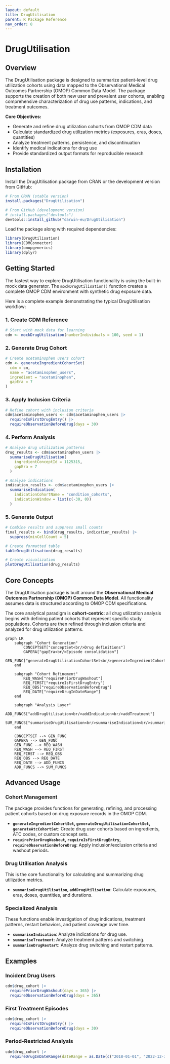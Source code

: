 ```yaml
---
layout: default
title: DrugUtilisation
parent: R Package Reference
nav_order: 8
---
```


# DrugUtilisation

## Overview

The DrugUtilisation package is designed to summarize patient-level drug utilization cohorts using data mapped to the Observational Medical Outcomes Partnership (OMOP) Common Data Model. The package supports the creation of both new user and prevalent user cohorts, enabling comprehensive characterization of drug use patterns, indications, and treatment outcomes.

**Core Objectives:**
- Generate and refine drug utilization cohorts from OMOP CDM data
- Calculate standardized drug utilization metrics (exposures, eras, doses, quantities)
- Analyze treatment patterns, persistence, and discontinuation
- Identify medical indications for drug use
- Provide standardized output formats for reproducible research

## Installation

Install the DrugUtilisation package from CRAN or the development version from GitHub:

```r
# From CRAN (stable version)
install.packages("DrugUtilisation")

# From GitHub (development version)
# install.packages("devtools")
devtools::install_github("darwin-eu/DrugUtilisation")
```

Load the package along with required dependencies:

```r
library(DrugUtilisation)
library(CDMConnector)
library(omopgenerics)
library(dplyr)
```

## Getting Started

The fastest way to explore DrugUtilisation functionality is using the built-in mock data generator. The `mockDrugUtilisation()` function creates a complete OMOP CDM environment with synthetic drug exposure data.

Here is a complete example demonstrating the typical DrugUtilisation workflow:

### 1. Create CDM Reference
```r
# Start with mock data for learning
cdm <- mockDrugUtilisation(numberIndividuals = 100, seed = 1)
```

### 2. Generate Drug Cohort
```r
# Create acetaminophen users cohort
cdm <- generateIngredientCohortSet(
  cdm = cm,
  name = "acetaminophen_users",
  ingredient = "acetaminophen",
  gapEra = 7
)
```

### 3. Apply Inclusion Criteria
```r
# Refine cohort with inclusion criteria
cdm$acetaminophen_users <- cdm$acetaminophen_users |>
  requireIsFirstDrugEntry() |>
  requireObservationBeforeDrug(days = 30)
```

### 4. Perform Analysis
```r
# Analyze drug utilization patterns
drug_results <- cdm$acetaminophen_users |>
  summariseDrugUtilisation(
    ingredientConceptId = 1125315,
    gapEra = 7
  )

# Analyze indications
indication_results <- cdm$acetaminophen_users |>
  summariseIndication(
    indicationCohortName = "condition_cohorts",
    indicationWindow = list(c(-30, 0))
  )
```

### 5. Generate Output
```r
# Combine results and suppress small counts
final_results <- bind(drug_results, indication_results) |>
  suppress(minCellCount = 5)

# Create formatted table
tableDrugUtilisation(drug_results)

# Create visualization  
plotDrugUtilisation(drug_results)
```

## Core Concepts

The DrugUtilisation package is built around the **Observational Medical Outcomes Partnership (OMOP) Common Data Model**. All functionality assumes data is structured according to OMOP CDM specifications.

The core analytical paradigm is **cohort-centric**: all drug utilization analysis begins with defining patient cohorts that represent specific study populations. Cohorts are then refined through inclusion criteria and analyzed for drug utilization patterns.

```mermaid
graph LR
    subgraph "Cohort Generation"
        CONCEPTSET["conceptSet<br/>Drug definitions"]
        GAPERA["gapEra<br/>Episode consolidation"]
        GEN_FUNC["generateDrugUtilisationCohortSet<br/>generateIngredientCohortSet<br/>generateAtcCohortSet"]
    end
    
    subgraph "Cohort Refinement"
        REQ_WASH["requirePriorDrugWashout"]
        REQ_FIRST["requireIsFirstDrugEntry"] 
        REQ_OBS["requireObservationBeforeDrug"]
        REQ_DATE["requireDrugInDateRange"]
    end
    
    subgraph "Analysis Layer"
        ADD_FUNCS["addDrugUtilisation<br/>addIndication<br/>addTreatment"]
        SUM_FUNCS["summariseDrugUtilisation<br/>summariseIndication<br/>summariseTreatment"]
    end
    
    CONCEPTSET --> GEN_FUNC
    GAPERA --> GEN_FUNC
    GEN_FUNC --> REQ_WASH
    REQ_WASH --> REQ_FIRST
    REQ_FIRST --> REQ_OBS  
    REQ_OBS --> REQ_DATE
    REQ_DATE --> ADD_FUNCS
    ADD_FUNCS --> SUM_FUNCS
```

## Advanced Usage

### Cohort Management

The package provides functions for generating, refining, and processing patient cohorts based on drug exposure records in the OMOP CDM.

- **`generateIngredientCohortSet`, `generateDrugUtilisationCohortSet`, `generateAtcCohortSet`**: Create drug user cohorts based on ingredients, ATC codes, or custom concept sets.
- **`requirePriorDrugWashout`, `requireIsFirstDrugEntry`, `requireObservationBeforeDrug`**: Apply inclusion/exclusion criteria and washout periods.

### Drug Utilisation Analysis

This is the core functionality for calculating and summarizing drug utilization metrics.

- **`summariseDrugUtilisation`, `addDrugUtilisation`**: Calculate exposures, eras, doses, quantities, and durations.

### Specialized Analysis

These functions enable investigation of drug indications, treatment patterns, restart behaviors, and patient coverage over time.

- **`summariseIndication`**: Analyze indications for drug use.
- **`summariseTreatment`**: Analyze treatment patterns and switching.
- **`summariseDrugRestart`**: Analyze drug switching and restart patterns.

## Examples

### Incident Drug Users
```r
cdm$drug_cohort |>
  requirePriorDrugWashout(days = 365) |>
  requireObservationBeforeDrug(days = 365)
```

### First Treatment Episodes
```r
cdm$drug_cohort |>
  requireIsFirstDrugEntry() |>
  requireObservationBeforeDrug(days = 30)
```

### Period-Restricted Analysis
```r
cdm$drug_cohort |>
  requireDrugInDateRange(dateRange = as.Date(c("2018-01-01", "2022-12-31")))
```
